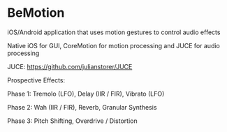 BeMotion
=================

iOS/Android application that uses motion gestures to control audio effects

Native iOS for GUI, CoreMotion for motion processing and JUCE for audio processing

JUCE: https://github.com/julianstorer/JUCE


Prospective Effects:

Phase 1:
  Tremolo (LFO),
  Delay (IIR / FIR),
  Vibrato (LFO)

Phase 2:
  Wah (IIR / FIR),
  Reverb,
  Granular Synthesis
  
Phase 3:
  Pitch Shifting,
  Overdrive / Distortion
  

